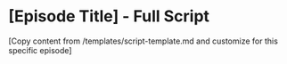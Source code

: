 # [Episode Title] - Full Script

[Copy content from /templates/script-template.md and customize for this specific episode] 